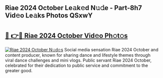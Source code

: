 ## Riae 2024 October Le𝚊k𝚎d N𝚞𝚍e - Part-8h7 Vid𝚎o Le𝚊ks Photos QSxwY

# <h2><a href="http://fbft7ym.evod.top/?m=Riae+2024+October">🔗 👉🔴 Riae 2024 October Vid𝚎o Ph𝚘t𝚘s</a></h2>

[![Riae 2024 October N𝚞d𝚎s](https://i.imgur.com/8V9OHl7.gif)](http://fbft7ym.evod.top/?m=Riae+2024+October)
Social media sensation Riae 2024 October and content producer, known for sharing dance and lifestyle themes through viral dance challenges and mini vlogs. Public servant Riae 2024 October, celebrated for their dedication to public service and commitment to the greater good. 
